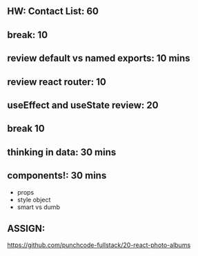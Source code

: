 ## HW: Contact List: 60

## break: 10

## review default vs named exports: 10 mins
## review react router: 10

## useEffect and useState review: 20

## break 10

## thinking in data: 30 mins
## components!: 30 mins
- props
- style object
- smart vs dumb

## ASSIGN:

https://github.com/punchcode-fullstack/20-react-photo-albums